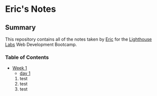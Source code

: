 # Eric's Notes

## Summary
This repository contains all of the notes taken by [Eric](https://github.com/ericguthrie) for the [Lighthouse Labs](https://www.lighthouselabs.ca/) Web Development Bootcamp.



### Table of Contents
* [Week 1](/Week_1)
  * [day 1](/Week_1/Day_1)
  1. test
  2. test 
  3. test


